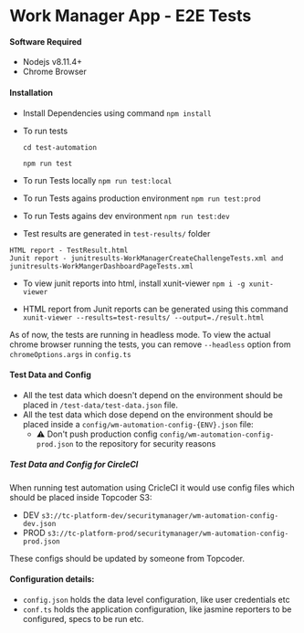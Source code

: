 # Work Manager App - E2E Tests

#### Software Required

* Nodejs v8.11.4+
* Chrome Browser

#### Installation

- Install Dependencies using command
  `npm install`

- To run tests

  `cd test-automation`

  `npm run test`

- To run Tests locally
  `npm run test:local`

- To run Tests agains production environment
  `npm run test:prod`

- To run Tests agains dev environment
  `npm run test:dev`

- Test results are generated in `test-results/` folder

```
HTML report - TestResult.html
Junit report - junitresults-WorkManagerCreateChallengeTests.xml and junitresults-WorkMangerDashboardPageTests.xml
```

- To view junit reports into html, install xunit-viewer
  `npm i -g xunit-viewer`

- HTML report from Junit reports can be generated using this command
  `xunit-viewer --results=test-results/ --output=./result.html`

As of now, the tests are running in headless mode. To view the actual chrome browser running the tests, you can remove `--headless` option from `chromeOptions.args` in `config.ts`

#### Test Data and Config

- All the test data which doesn't depend on the environment should be placed in `/test-data/test-data.json` file.
- All the test data which dose depend on the environment should be placed inside a `config/wm-automation-config-{ENV}.json` file:
  - ⚠️ Don't push production config `config/wm-automation-config-prod.json` to the repository for security reasons

##### Test Data and Config for CircleCI

When running test automation using CricleCI it would use config files which should be placed inside Topcoder S3:

- DEV `s3://tc-platform-dev/securitymanager/wm-automation-config-dev.json`
- PROD `s3://tc-platform-prod/securitymanager/wm-automation-config-prod.json`

These configs should be updated by someone from Topcoder.
#### Configuration details:

- `config.json` holds the data level configuration, like user credentials etc
- `conf.ts` holds the application configuration, like jasmine reporters to be configured, specs to be run etc.